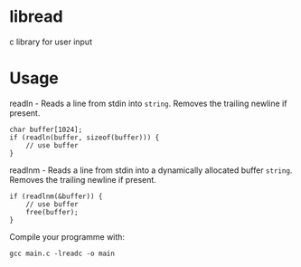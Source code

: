 # libread
 c library for user input

# Usage
readln - Reads a line from stdin into `string`. Removes the trailing newline if present.
```
char buffer[1024];
if (readln(buffer, sizeof(buffer))) {
    // use buffer
}
```
readlnm - Reads a line from stdin into a dynamically allocated buffer `string`. Removes the trailing newline if present.
```
if (readlnm(&buffer)) {
    // use buffer
    free(buffer);
}
```
Compile your programme with:
```
gcc main.c -lreadc -o main
```
